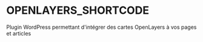 OPENLAYERS_SHORTCODE
====================

Plugin WordPress permettant d'intégrer des cartes OpenLayers à vos pages et articles

